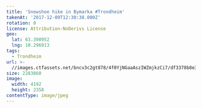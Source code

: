 ```yaml
---
title: 'Snowshoe hike in Bymarka #Trondheim'
takenAt: '2017-12-09T12:30:38.000Z'
rotation: 0
license: Attribution-NoDerivs License
geo:
  lat: 63.398952
  lng: 10.296913
tags:
  - Trondheim
url: >-
  //images.ctfassets.net/bncv3c2gt878/4f0YjNGaaAszIWZmjkzCi7/df3378b8e37c15af3e831c195afb7731/snowshoe-hike-in-bymarka-trondheim_38244964394_o
size: 2283860
image:
  width: 4192
  height: 2358
contentType: image/jpeg
---
```


